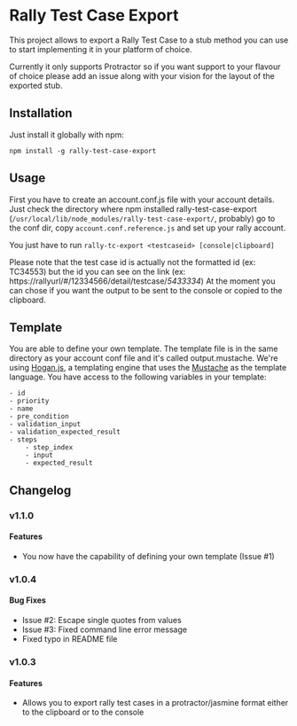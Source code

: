 # Rally Test Case Export

This project allows to export a Rally Test Case to a stub method you can use to start implementing it in your platform of choice.

Currently it only supports Protractor so if you want support to your flavour of choice please add an issue along with your vision for the layout of the exported stub.

## Installation

Just install it globally with npm:

    npm install -g rally-test-case-export

## Usage

First you have to create an account.conf.js file with your account details. Just check the directory where npm installed rally-test-case-export (`/usr/local/lib/node_modules/rally-test-case-export/`, probably) go to the conf dir, copy `account.conf.reference.js` and set up your rally account.

You just have to run `rally-tc-export <testcaseid> [console|clipboard]`

Please note that the test case id is actually not the formatted id (ex: TC34553) but the id you can see on the link (ex: https://rallyurl/#/12334566/detail/testcase/*5433334*)
At the moment you can chose if you want the output to be sent to the console or copied to the clipboard.

## Template

You are able to define your own template. The template file is in the same directory as your account conf file and it's called output.mustache.
We're using [Hogan.js](http://twitter.github.io/hogan.js/), a templating engine that uses the [Mustache](http://mustache.github.io/) as the template language.
You have access to the following variables in your template:

    - id
    - priority
    - name
    - pre_condition
    - validation_input
    - validation_expected_result
    - steps
        - step_index
        - input
        - expected_result

## Changelog

### v1.1.0

#### Features

- You now have the capability of defining your own template (Issue #1)

### v1.0.4

#### Bug Fixes

- Issue #2: Escape single quotes from values
- Issue #3: Fixed command line error message
- Fixed typo in README file

### v1.0.3

#### Features

- Allows you to export rally test cases in a protractor/jasmine format either to the clipboard or to the console
